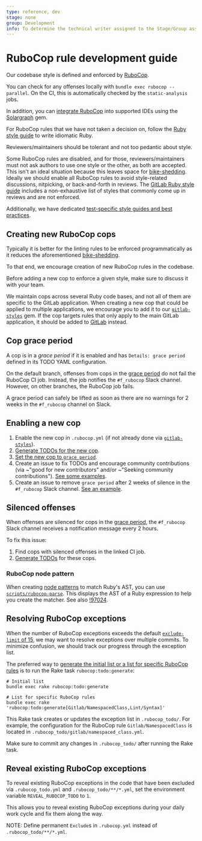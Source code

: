 ```yaml
---
type: reference, dev
stage: none
group: Development
info: To determine the technical writer assigned to the Stage/Group associated with this page, see https://about.gitlab.com/handbook/product/ux/technical-writing/#assignments
---
```


# RuboCop rule development guide

Our codebase style is defined and enforced by [RuboCop](https://github.com/rubocop-hq/rubocop).

You can check for any offenses locally with `bundle exec rubocop --parallel`.
On the CI, this is automatically checked by the `static-analysis` jobs.

In addition, you can [integrate RuboCop](developing_with_solargraph.md) into
supported IDEs using the [Solargraph](https://github.com/castwide/solargraph) gem.

For RuboCop rules that we have not taken a decision on, follow the [Ruby style guide](backend/ruby_style_guide.md) to write idiomatic Ruby.

Reviewers/maintainers should be tolerant and not too pedantic about style.

Some RuboCop rules are disabled, and for those,
reviewers/maintainers must not ask authors to use one style or the other, as both
are accepted. This isn't an ideal situation because this leaves space for
[bike-shedding](https://en.wiktionary.org/wiki/bikeshedding). Ideally we
should enable all RuboCop rules to avoid style-related
discussions, nitpicking, or back-and-forth in reviews. The
[GitLab Ruby style guide](backend/ruby_style_guide.md) includes a non-exhaustive
list of styles that commonly come up in reviews and are not enforced.

Additionally, we have dedicated
[test-specific style guides and best practices](testing_guide/index.md).

## Creating new RuboCop cops

Typically it is better for the linting rules to be enforced programmatically as it
reduces the aforementioned [bike-shedding](https://en.wiktionary.org/wiki/bikeshedding).

To that end, we encourage creation of new RuboCop rules in the codebase.

Before adding a new cop to enforce a given style, make sure to discuss it with your team.

We maintain cops across several Ruby code bases, and not all of them are
specific to the GitLab application.
When creating a new cop that could be applied to multiple applications, we encourage you
to add it to our [`gitlab-styles`](https://gitlab.com/gitlab-org/ruby/gems/gitlab-styles) gem.
If the cop targets rules that only apply to the main GitLab application,
it should be added to [GitLab](https://gitlab.com/gitlab-org/gitlab) instead.

## Cop grace period

A cop is in a _grace period_ if it is enabled and has `Details: grace period` defined in its TODO YAML configuration.

On the default branch, offenses from cops in the [grace period](rake_tasks.md#run-rubocop-in-graceful-mode) do not fail the RuboCop CI job. Instead, the job notifies the `#f_rubocop` Slack channel. However, on other branches, the RuboCop job fails.

A grace period can safely be lifted as soon as there are no warnings for 2 weeks in the `#f_rubocop` channel on Slack.

## Enabling a new cop

1. Enable the new cop in `.rubocop.yml` (if not already done via [`gitlab-styles`](https://gitlab.com/gitlab-org/ruby/gems/gitlab-styles)).
1. [Generate TODOs for the new cop](rake_tasks.md#generate-initial-rubocop-todo-list).
1. [Set the new cop to `grace period`](#cop-grace-period).
1. Create an issue to fix TODOs and encourage community contributions (via ~"good for new contributors" and/or ~"Seeking community contributions"). [See some examples](https://gitlab.com/gitlab-org/gitlab/-/issues/?sort=created_date&state=opened&label_name%5B%5D=good%20for%20new%20contributors&label_name%5B%5D=static%20code%20analysis&first_page_size=20).
1. Create an issue to remove `grace period` after 2 weeks of silence in the `#f_rubocop` Slack channel. [See an example](https://gitlab.com/gitlab-org/gitlab/-/issues/374903).

## Silenced offenses

When offenses are silenced for cops in the [grace period](#cop-grace-period),
the `#f_rubocop` Slack channel receives a notification message every 2 hours.

To fix this issue:

1. Find cops with silenced offenses in the linked CI job.
1. [Generate TODOs](rake_tasks.md#generate-initial-rubocop-todo-list) for these cops.

### RuboCop node pattern

When creating [node patterns](https://docs.rubocop.org/rubocop-ast/node_pattern.html) to match
Ruby's AST, you can use [`scripts/rubocop-parse`](https://gitlab.com/gitlab-org/gitlab/-/blob/master/scripts/rubocop-parse).
This displays the AST of a Ruby expression to help you create the matcher.
See also [!97024](https://gitlab.com/gitlab-org/gitlab/-/merge_requests/97024).

## Resolving RuboCop exceptions

When the number of RuboCop exceptions exceeds the default [`exclude-limit` of 15](https://docs.rubocop.org/rubocop/1.2/usage/basic_usage.html#command-line-flags),
we may want to resolve exceptions over multiple commits. To minimize confusion,
we should track our progress through the exception list.

The preferred way to [generate the initial list or a list for specific RuboCop rules](rake_tasks.md#generate-initial-rubocop-todo-list)
is to run the Rake task `rubocop:todo:generate`:

```shell
# Initial list
bundle exec rake rubocop:todo:generate

# List for specific RuboCop rules
bundle exec rake 'rubocop:todo:generate[Gitlab/NamespacedClass,Lint/Syntax]'
```

This Rake task creates or updates the exception list in `.rubocop_todo/`. For
example, the configuration for the RuboCop rule `Gitlab/NamespacedClass` is
located in `.rubocop_todo/gitlab/namespaced_class.yml`.

Make sure to commit any changes in `.rubocop_todo/` after running the Rake task.

## Reveal existing RuboCop exceptions

To reveal existing RuboCop exceptions in the code that have been excluded via `.rubocop_todo.yml` and
`.rubocop_todo/**/*.yml`, set the environment variable `REVEAL_RUBOCOP_TODO` to `1`.

This allows you to reveal existing RuboCop exceptions during your daily work cycle and fix them along the way.

NOTE:
Define permanent `Exclude`s in `.rubocop.yml` instead of `.rubocop_todo/**/*.yml`.

